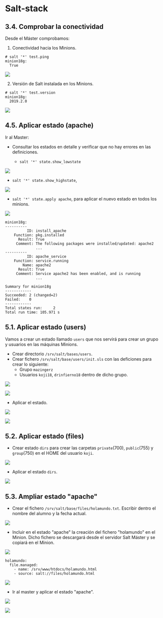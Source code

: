 # Salt-stack

## 3.4. Comprobar la conectividad
Desde el Máster comprobamos:

1. Conectividad hacia los Minions.

````
# salt '*' test.ping
minion18g:
  True
````

![](./images/salt1.png)


2. Versión de Salt instalada en los Minions.

````
# salt '*' test.version
minion18g:
  2019.2.0
````
![](./images/salt2.png)

## 4.5. Aplicar estado (apache)
Ir al Master:

- Consultar los estados en detalle y verificar que no hay errores en las definiciones.

  - `salt '*' state.show_lowstate`

![](./images/1.png)

  - `salt '*' state.show_highstate`,

![](./images/2.png)

- `salt '*' state.apply apache`, para aplicar el nuevo estado en todos los minions.

![](./images/3.png)


`````
minion18g:
----------
          ID: install_apache
    Function: pkg.installed
      Result: True
     Comment: The following packages were installed/updated: apache2
              ...
----------
          ID: apache_service
    Function: service.running
        Name: apache2
      Result: True
     Comment: Service apache2 has been enabled, and is running
              ...

Summary for minion18g
------------
Succeeded: 2 (changed=2)
Failed:    0
------------
Total states run:     2
Total run time: 105.971 s

`````

## 5.1. Aplicar estado (users)
Vamos a crear un estado llamado `users` que nos servirá para crear un grupo y usuarios en las máquinas Minions.

- Crear directorio `/srv/salt/bases/users`.
- Crear fichero `/srv/salt/base/users/init.sls` con las deficiones para crear lo siguiente:
  - Grupo `mazingerz`
  - Usuarios `koji18`, `drinfierno18` dentro de dicho grupo.

![](./images/4.png)

![](./images/5.png)

- Aplicar el estado.

![](./images/8.png)

![](./images/9.png)

## 5.2. Aplicar estado (files)

- Crear estado `dirs` para crear las carpetas `private`(700), `public`(755) y `group`(750) en el HOME del usuario `koji`.

![](./images/11.png)

- Aplicar el estado `dirs`.

![](./images/12.png)

## 5.3. Ampliar estado "apache"

- Crear el fichero `/srv/salt/base/files/holamundo.txt`. Escribir dentro el nombre del alumno y la fecha actual.

![](./images/13.png)

- Incluir en el estado "apache" la creación del fichero "holamundo" en el Minion. Dicho fichero se descargará desde el servidor Salt Máster y se copiará en el Minion.

![](./images/14.png)

``````
holamundo:
  file.managed:
    - name: /srv/www/htdocs/holamundo.html
    - source: salt://files/holamundo.html
``````

![](./images/15.png)

- Ir al master y aplicar el estado "apache".

![](./images/16.png)

![](./images/17.png)

